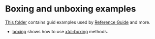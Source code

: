 # Boxing and unboxing examples

[This folder](.) contains guid examples used by [Reference Guide](https://codedocs.xyz/gammasoft71/xtd/) and more.

* [boxing](boxing/README.md) shows how to use [xtd::boxing](https://codedocs.xyz/gammasoft71/xtd/group__system.html#gac451ec4dea542f67e4fa51551fd2cef9) methods.
